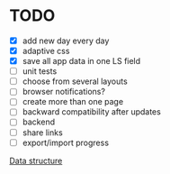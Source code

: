 # TODO

- [x] add new day every day
- [x] adaptive css
- [x] save all app data in one LS field
- [ ] unit tests
- [ ] choose from several layouts
- [ ] browser notifications?
- [ ] create more than one page
- [ ] backward compatibility after updates
- [ ] backend
- [ ] share links
- [ ] export/import progress

[Data structure](./data-structure.md)
